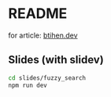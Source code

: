 # README

for article: [btihen.dev](https://btihen.dev/posts/ruby/rails_7_2_fuzzy_search/)

## Slides (with slidev)

```bash
cd slides/fuzzy_search
npm run dev
```
